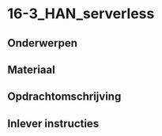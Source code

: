 # 16-3_HAN_serverless

## Onderwerpen

## Materiaal

## Opdrachtomschrijving

## Inlever instructies
